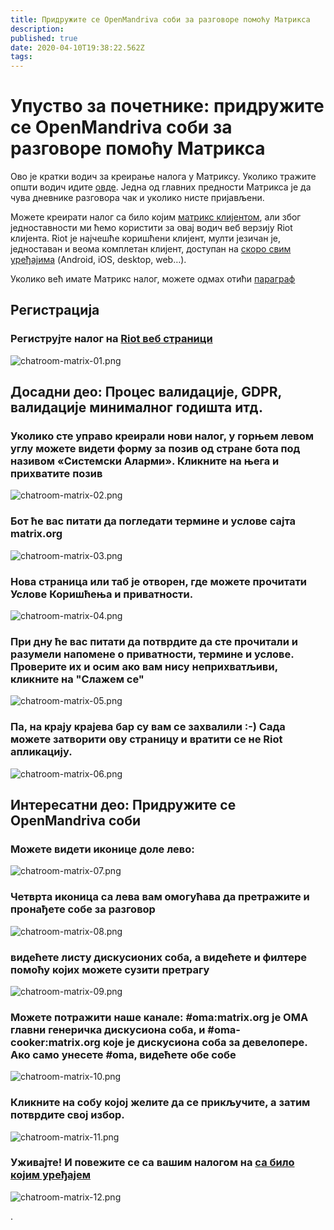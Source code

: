 ```yaml
---
title: Придружите се OpenMandriva соби за разговоре помоћу Матрикса
description: 
published: true
date: 2020-04-10T19:38:22.562Z
tags: 
---
```


# Упуство за почетнике: придружите се OpenMandriva соби за разговоре помоћу Матрикса

Ово је кратки водич за креирање налога у Матриксу. Уколико тражите општи водич идите [овде](/doc/chat-faq).
Једна од главних предности Матрикса је да чува дневнике разговора чак и уколико нисте пријављени.

Можете креирати налог са било којим [матрикс клијентом](https://matrix.org/docs/projects/try-matrix-now.html), али због једноставности ми ћемо користити за овај водич веб верзију Riot клијента. Riot је најчешће коришћени клијент, мулти језичан је, једноставан и веома комплетан клијент, доступан на [скоро свим уређајима](https://about.riot.im/) (Android, iOS, desktop, web…).

Уколико већ имате Матрикс налог, можете одмах отићи [параграф](/doc/join-chatroom-matrix#the-interesting-part-joining-openmandriva-rooms)


## Регистрација

### Региструјте налог на [Riot веб страници](https://riot.im/app/)

![chatroom-matrix-01.png](/images/chatroom-matrix-01.png)


## Досадни део: Процес валидације, GDPR, валидације минималног годишта итд.
### Уколико сте управо креирали нови налог, у горњем левом углу можете видети форму за позив од стране бота под називом «Системски Аларми». Кликните на њега и прихватите позив

![chatroom-matrix-02.png](/images/chatroom-matrix-02.png)

### Бот ће вас питати да погледати термине и услове сајта matrix.org

![chatroom-matrix-03.png](/images/chatroom-matrix-03.png)

### Нова страница или таб је отворен, где можете прочитати Услове Коришћења и приватности.

![chatroom-matrix-04.png](/images/chatroom-matrix-04.png)

### При дну ће вас питати да потврдите да сте прочитали и разумели напомене о приватности, термине и услове. Проверите их и осим ако вам нису неприхватљиви, кликните на "Слажем се"

![chatroom-matrix-05.png](/images/chatroom-matrix-05.png)

### Па, на крају крајева бар су вам се захвалили :-) Сада можете затворити ову страницу и вратити се не Riot апликацију.

![chatroom-matrix-06.png](/images/chatroom-matrix-06.png)


## Интересатни део: Придружите се OpenMandriva соби

### Можете видети иконице доле лево:

![chatroom-matrix-07.png](/images/chatroom-matrix-07.png)

### Четврта иконица са лева вам омогућава да претражите и пронађете собе за разговор

![chatroom-matrix-08.png](/images/chatroom-matrix-08.png)


### видећете листу дискусионих соба, а видећете и филтере помоћу којих можете сузити претрагу

![chatroom-matrix-09.png](/images/chatroom-matrix-09.png)

### Можете потражити наше канале: #oma:matrix.org је OMA главни генеричка дискусиона соба, и #oma-cooker:matrix.org које је дискусиона соба за девелопере. Ако само унесете #oma, видећете обе собе

![chatroom-matrix-10.png](/images/chatroom-matrix-10.png)

### Кликните на собу којој желите да се прикључите, а затим потврдите свој избор.

![chatroom-matrix-11.png](/images/chatroom-matrix-11.png)

### Уживајте! И повежите се са вашим налогом на [са било којим уређајем](https://about.riot.im/)

![chatroom-matrix-12.png](/images/chatroom-matrix-12.png)

\.


